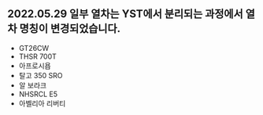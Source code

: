 2022.05.29
일부 열차는 YST에서 분리되는 과정에서 열차 명칭이 변경되었습니다.
-----
* GT26CW
* THSR 700T
* 아프로시욥
* 탈고 350 SRO
* 알 보라크
* NHSRCL E5
* 아벨리아 리버티